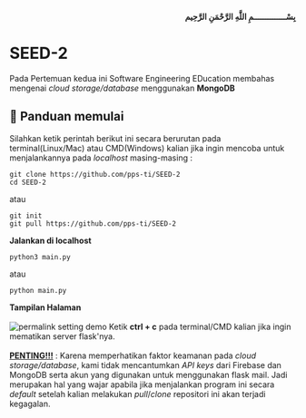 <p align="right">
  <strong>بِسْــــــــــــــمِ اللَّهِ الرَّحْمَنِ الرَّحِيم </strong>
</p>

# SEED-2
Pada Pertemuan kedua ini Software Engineering EDucation membahas mengenai <i>cloud storage/database</i> menggunakan <b>MongoDB</b>

## :memo: Panduan memulai
Silahkan ketik perintah berikut ini secara berurutan pada terminal(Linux/Mac) atau CMD(Windows) kalian jika ingin mencoba untuk menjalankannya pada <i>localhost</i> masing-masing :

```
git clone https://github.com/pps-ti/SEED-2
cd SEED-2
```
atau
```
git init
git pull https://github.com/pps-ti/SEED-2
```

<b>Jalankan di localhost</b>
```
python3 main.py
```
atau
```
python main.py
```

<b>Tampilan Halaman</b><br><br>
![permalink setting demo](https://ibb.co/kSTf4bm)
Ketik <b>ctrl + c</b> pada terminal/CMD kalian jika ingin mematikan server flask'nya.<br><br>
<b><u>PENTING!!!</u></b> : Karena memperhatikan faktor keamanan pada <i>cloud storage/database</i>, kami tidak mencantumkan <i>API keys</i> dari Firebase dan MongoDB serta akun yang digunakan untuk menggunakan flask mail. Jadi merupakan hal yang wajar apabila jika menjalankan program ini secara <i>default</i> setelah kalian melakukan <i>pull</i>/<i>clone</i> repositori ini akan terjadi kegagalan.